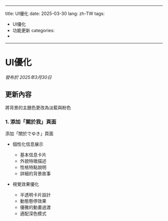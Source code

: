 
---
title: UI優化
date: 2025-03-30
lang: zh-TW
tags:
  - UI優化
  - 功能更新
categories:
  - 
---

# UI優化

*發布於 2025年3月30日*

## 更新內容

將背景的主題色更改為淡藍與粉色

### 1. 添加「關於我」頁面

添加「關於でゆき」頁面

- 個性化信息展示
  - 基本信息卡片
  - 外貌特徵描述
  - 性格特點說明
  - 詳細的背景故事

- 視覺效果優化
  - 半透明卡片設計
  - 動態懸停效果
  - 優雅的動畫過渡
  - 適配深色模式